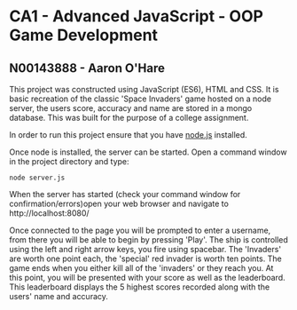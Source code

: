 # CA1 - Advanced JavaScript - OOP Game Development
## N00143888 - Aaron O'Hare

This project was constructed using JavaScript (ES6), HTML and CSS.  It is basic recreation of the classic 'Space Invaders' game hosted on a node server, the users score, accuracy and name are stored in a mongo database. This was built for the purpose of a college assignment.

In order to run this project ensure that you have  [node.js](https://nodejs.org) installed. 


Once node is installed, the server can be started. Open a command window in the project directory and type: 

```
node server.js
```

When the server has started (check your command window for confirmation/errors)open your web browser and navigate to http://localhost:8080/

Once connected to the page you will be prompted to enter a username, from there you will be able to begin by pressing 'Play'. The ship is controlled using the left and right arrow keys, you fire using spacebar. The 'Invaders' are worth one point each, the 'special' red invader is worth ten points.
The game ends when you either kill all of the 'invaders' or they reach you. At this point, you will be presented with your score as well as the leaderboard. This leaderboard displays the 5 highest scores recorded along with the users' name and accuracy.    